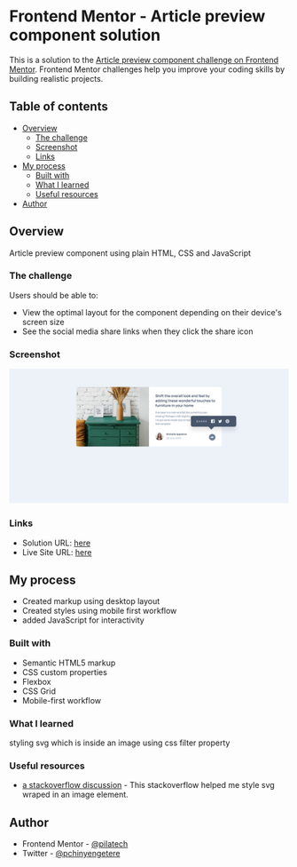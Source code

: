 # Frontend Mentor - Article preview component solution

This is a solution to the [Article preview component challenge on Frontend Mentor](https://www.frontendmentor.io/challenges/article-preview-component-dYBN_pYFT). Frontend Mentor challenges help you improve your coding skills by building realistic projects. 

## Table of contents

- [Overview](#overview)
  - [The challenge](#the-challenge)
  - [Screenshot](#screenshot)
  - [Links](#links)
- [My process](#my-process)
  - [Built with](#built-with)
  - [What I learned](#what-i-learned)
  - [Useful resources](#useful-resources)
- [Author](#author)


## Overview

Article preview component using plain HTML, CSS and JavaScript

### The challenge

Users should be able to:

- View the optimal layout for the component depending on their device's screen size
- See the social media share links when they click the share icon

### Screenshot

![](./screenshot.png)


### Links

- Solution URL: [here](https://github.com/pilatech/article-preview-component)
- Live Site URL: [here](https://article-preview-component-by-pilate.netlify.app/)

## My process

 - Created markup using desktop layout
 - Created styles using mobile first workflow
 - added JavaScript for interactivity

### Built with

- Semantic HTML5 markup
- CSS custom properties
- Flexbox
- CSS Grid
- Mobile-first workflow


### What I learned

styling svg which is inside an image using css filter property

### Useful resources

- [a stackoverflow discussion](https://stackoverflow.com/questions/24224112/css-filter-make-color-image-with-transparency-white) - This stackoverflow helped me style svg wraped in an image element.

## Author

- Frontend Mentor - [@pilatech](https://www.frontendmentor.io/profile/pilatech)
- Twitter - [@pchinyengetere](https://www.twitter.com/pchinyengetere)